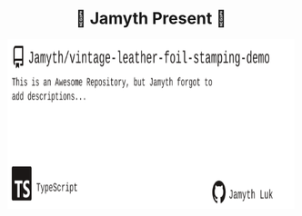 <!-- built at 6/12/2023, 11:12:37 PM -->
<h1 align="center">
🎉 Jamyth Present 🎉
</h1>
<p align="center">
    <a href="https://github.com/Jamyth/vintage-leather-foil-stamping-demo">
        <img width="1000" height="300" src="./readme.svg" />
    </a>
</p>